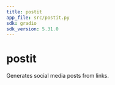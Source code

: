 ```yaml
---
title: postit
app_file: src/postit.py
sdk: gradio
sdk_version: 5.31.0
---
```

# postit
Generates social media posts from links.
